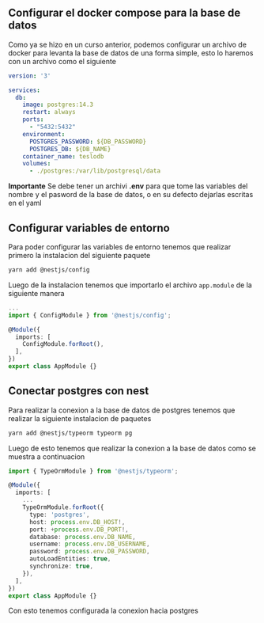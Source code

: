 ## Configurar el docker compose para la base de datos

Como ya se hizo en un curso anterior, podemos configurar un archivo de docker para levanta la base de datos de una forma simple, esto lo haremos con un archivo como el siguiente

```yaml
version: '3'

services:
  db:
    image: postgres:14.3
    restart: always
    ports:
      - "5432:5432"
    environment:
      POSTGRES_PASSWORD: ${DB_PASSWORD}
      POSTGRES_DB: ${DB_NAME}
    container_name: teslodb
    volumes:
      - ./postgres:/var/lib/postgresql/data
```

**Importante** Se debe tener un archivi __.env__ para que tome las variables del nombre y el pasword de la base de datos, o en su defecto dejarlas escritas en el yaml

## Configurar variables de entorno

Para poder configurar las variables de entorno tenemos que realizar primero la instalacion del siguiente paquete

```bash
yarn add @nestjs/config
```

Luego de la instalacion tenemos que importarlo el archivo `app.module` de la siguiente manera

```ts
...
import { ConfigModule } from '@nestjs/config';

@Module({
  imports: [
    ConfigModule.forRoot(),
  ],
})
export class AppModule {}
```

## Conectar postgres con nest

Para realizar la conexion a la base de datos de postgres tenemos que realizar la siguiente instalacion de paquetes


```bash
yarn add @nestjs/typeorm typeorm pg
```

Luego de esto tenemos que realizar la conexion a la base de datos como se muestra a continuacion

```ts
import { TypeOrmModule } from '@nestjs/typeorm';

@Module({
  imports: [
    ...
    TypeOrmModule.forRoot({
      type: 'postgres',
      host: process.env.DB_HOST!,
      port: +process.env.DB_PORT!,
      database: process.env.DB_NAME,
      username: process.env.DB_USERNAME,
      password: process.env.DB_PASSWORD,
      autoLoadEntities: true,
      synchronize: true,
    }),
  ],
})
export class AppModule {}
```

Con esto tenemos configurada la conexion hacia postgres